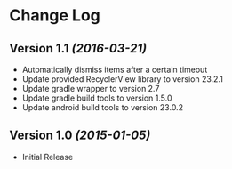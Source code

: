 Change Log
==========

Version 1.1 *(2016-03-21)*
----------------------------
* Automatically dismiss items after a certain timeout
* Update provided RecyclerView library to version 23.2.1
* Update gradle wrapper to version 2.7
* Update gradle build tools to version 1.5.0
* Update android build tools to version 23.0.2


Version 1.0 *(2015-01-05)*
----------------------------
* Initial Release